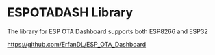 # ESPOTADASH Library
The library for ESP OTA Dashboard supports both ESP8266 and ESP32

https://github.com/ErfanDL/ESP_OTA_Dashboard
